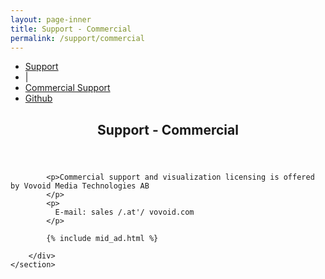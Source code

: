 ```yaml
---
layout: page-inner
title: Support - Commercial
permalink: /support/commercial
---
```

<div id="main" class="alt">
    <section id="one">
        <div class="inner">
            <ul class="actions horizontal">
                <li><a href="/support" class="button">Support</a></li>
                <li>|</li>
                <li><a href="/support/commercial" class="button special">Commercial Support</a></li>
                <li><a href="/support/github" class="button">Github</a></li>
            </ul>
            <header class="major">
                <h1>Support - Commercial</h1>
            </header>
            
            <p>Commercial support and visualization licensing is offered by Vovoid Media Technologies AB
            </p>
            <p>
              E-mail: sales /.at'/ vovoid.com
            </p>
            
            {% include mid_ad.html %}
            
        </div>
    </section>
</div>

